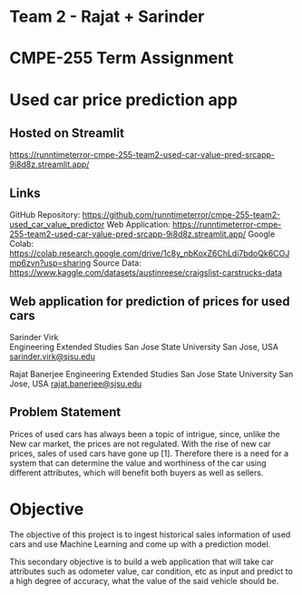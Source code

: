 # Team 2 - Rajat + Sarinder
# CMPE-255 Term Assignment
# Used car price prediction app

## Hosted on Streamlit
https://runntimeterror-cmpe-255-team2-used-car-value-pred-srcapp-9i8d8z.streamlit.app/

## Links
GitHub Repository: https://github.com/runntimeterror/cmpe-255-team2-used_car_value_predictor
Web Application: https://runntimeterror-cmpe-255-team2-used-car-value-pred-srcapp-9i8d8z.streamlit.app/
Google Colab: https://colab.research.google.com/drive/1c8y_nbKoxZ6ChLdi7bdoQk6COJmp6zvn?usp=sharing
Source Data: https://www.kaggle.com/datasets/austinreese/craigslist-carstrucks-data 


## Web application for prediction of prices for used cars
Sarinder Virk	
Engineering Extended Studies
San Jose State University
San Jose, USA
sarinder.virk@sjsu.edu

Rajat Banerjee
Engineering Extended Studies
San Jose State University
San Jose, USA
rajat.banerjee@sjsu.edu

## Problem Statement
Prices of used cars has always been a topic of intrigue, since, unlike the New car market, the prices are not regulated. With the rise of new car prices, sales of used cars have gone up [1]. Therefore there is a need for a system that can determine the value and worthiness of the car using different attributes, which will benefit both buyers as well as sellers.

# Objective
The objective of this project is to ingest historical sales information of used cars and use Machine Learning and come up with a prediction model. 

This secondary objective is to build a web application that will take car attributes such as odometer value, car condition, etc as input and predict to a high degree of accuracy, what the value of the said vehicle should be.

